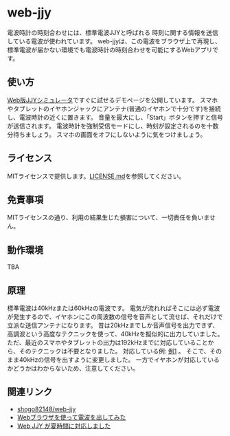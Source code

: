 # web-jjy

電波時計の時刻合わせには、標準電波JJYと呼ばれる 時刻に関する情報を送信している電波が使われています。 
web-jjyは、この電波をブラウザ上で再現し、標準電波が届かない環境でも電波時計の時刻合わせを可能にするWebアプリです。

## 使い方

[Web版JJYシミュレータ](http://alfredplpl.github.io/web-jjy/)ですぐに試せるデモページを公開しています。
スマホやタブレットのイヤホンジャックにアンテナ(普通のイヤホンで十分です)を接続し、電波時計の近くに置きます。
音量を最大にし、「Start」ボタンを押すと信号が送信されます。
電波時計を強制受信モードにし、時刻が設定されるのを十数分待ちましょう。
スマホの画面をオフにしないように気をつけましょう。

## ライセンス

MITライセンスで提供します。[LICENSE.md](https://github.com/alfredplpl/web-jjy/blob/master/LICENSE.md)を参照してください。

## 免責事項

MITライセンスの通り、利用の結果生じた損害について、一切責任を負いません。

## 動作環境

TBA

## 原理

標準電波は40kHzまたは60kHzの電波です。
電気が流れればそこには必ず電波が発生するので、イヤホンにこの周波数の信号を音声として流せば、それだけで立派な送信アンテナになります。
昔は20kHzまでしか音声信号を出力できず、高調波という高度なテクニックを使って、40kHzを擬似的に出力していました。
ただ、最近のスマホやタブレットの出力は192kHzまでに対応していることから、そのテクニックは不要となりました。
対応している例: [例1](https://www.amazon.co.jp/%E3%83%9A%E3%83%B3%E3%82%B4-USB-C-3-5mm%E3%82%AA%E3%83%BC%E3%83%87%E3%82%A3%E3%82%AA%E5%A4%89%E6%8F%9B%E3%82%A2%E3%83%80%E3%83%97%E3%82%BF%E3%82%B1%E3%83%BC%E3%83%96%E3%83%AB-Hi-Res-192kHz-%E6%97%A5%E6%9C%AC%E6%AD%A3%E8%A6%8F%E4%BB%A3%E7%90%86%E5%BA%97%E5%93%81/dp/B07BGXS2M2) 。
そこで、そのまま40kHzの信号を出すように変更しました。
一方でイヤホンが対応しているかどうかはわからないため、注意してください。


## 関連リンク

- [shogo82148/web-jjy](https://github.com/shogo82148/web-jjy)
- [Webブラウザを使って電波を出してみた](https://shogo82148.github.io/blog/2016/03/29/web-jjy/)
- [Web JJY が夏時間に対応しました](https://shogo82148.github.io/blog/2018/08/11/web-jjy-summer-time-support/)
